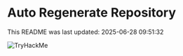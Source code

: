 # Auto Regenerate Repository

This README was last updated: 2025-06-28 09:51:32

 ![TryHackMe](https://tryhackme.com/badge/533634)